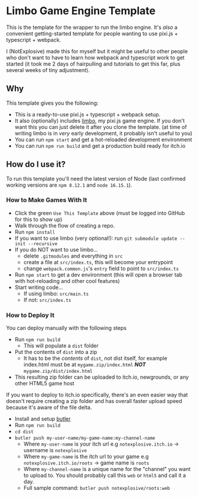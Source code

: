 # Limbo Game Engine Template

This is the template for the wrapper to run the limbo engine. It's _also_ a convenient getting-started template for people wanting to use pixi.js + typescript + webpack.

I (NotExplosive) made this for myself but it might be useful to other people who don't want to have to learn how webpack and typescript work to get started (it took me 2 days of hairpulling and tutorials to get this far, plus several weeks of tiny adjustment).

## Why

This template gives you the following:

- This is a ready-to-use pixi.js + typescript + webpack setup.
- It also (optionally) includes [limbo](https://github.com/notexplosive/limbo), my pixi.js game engine. If you don't want this you can just delete it after you clone the template. (at time of writing limbo is in _very_ early development, it probably isn't useful to you)
- You can run `npm start` and get a hot-reloaded development environment
- You can run `npm run build` and get a production build ready for itch.io

## How do I use it?

To run this template you'll need the latest version of Node (last confirmed working versions are `npm 8.12.1` and `node 16.15.1`).

### How to Make Games With It

- Click the green `Use This Template` above (must be logged into GitHub for this to show up)
- Walk through the flow of creating a repo.
- Run `npm install`
- If you want to use limbo (very optional!): run `git submodule update --init --recursive`
- If you do NOT want to use limbo...
  - delete `.gitmodules` and everything in `src`
  - create a file at `src/index.ts`, this will become your entrypoint
  - change `webpack.common.js`'s `entry` field to point to `src/index.ts`
- Run `npm start` to get a dev environment (this will open a browser tab with hot-reloading and other cool features)
- Start writing code...
  - If using limbo: `src/main.ts`
  - If not: `src/index.ts`

### How to Deploy It

You can deploy manually with the following steps

- Run `npm run build`
  - This will populate a `dist` folder
- Put the contents of `dist` into a zip
  - It has to be the _contents_ of `dist`, not dist itself, for example index.html must be at `mygame.zip/index.html` **_NOT_** `mygame.zip/dist/index.html`
- This resulting zip folder can be uploaded to itch.io, newgrounds, or any other HTML5 game host

If you want to deploy to itch.io specifically, there's an even easier way that doesn't require creating a zip folder and has overall faster upload speed because it's aware of the file delta.

- Install and setup [butler](https://itch.io/docs/butler/)
- Run `npm run build`
- `cd dist`
- `butler push my-user-name/my-game-name:my-channel-name`
  - Where `my-user-name` is your itch url e.g `notexplosive.itch.io` -> username is `notexplosive`
  - Where `my-game-name` is the itch url to your game e.g `notexplosive.itch.io/roots` -> game name is `roots`
  - Where `my-channel-name` is a unique name for the "channel" you want to upload to. You should probably call this `web` or `html5` and call it a day.
  - Full sample command: `butler push notexplosive/roots:web`

